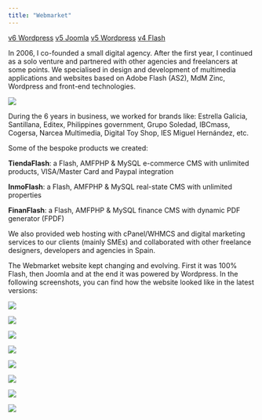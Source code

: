 ```yaml
---
title: "Webmarket"
---
```


<p class="work-links"><a class="btn icon icon-external" href="http://webmarket-v6.herokuapp.com" target="_blank">v6 Wordpress</a> <a class="btn icon icon-external" href="http://webmarket-joomla.herokuapp.com" target="_blank">v5 Joomla</a> <a class="btn icon icon-external" href="http://webmarket-wp.herokuapp.com" target="_blank">v5 Wordpress</a> <a class="btn icon icon-external" href="http://work.joanmira.com/webs/webmarket/v3/" target="_blank">v4 Flash</a></p>

In 2006, I co-founded a small digital agency. After the first year, I continued as a solo venture and partnered with other agencies and freelancers at some points. We specialised in design and development of multimedia applications and websites based on Adobe Flash (AS2), MdM Zinc, Wordpress and front-end technologies.

![](./images/1.jpg)

During the 6 years in business, we worked for brands like: Estrella Galicia, Santillana, Editex, Philippines government, Grupo Soledad, IBCmass, Cogersa, Narcea Multimedia, Digital Toy Shop, IES Miguel Hernández, etc.

Some of the bespoke products we created:

**TiendaFlash**: a Flash, AMFPHP & MySQL e-commerce CMS with unlimited products, VISA/Master Card and Paypal integration

**InmoFlash**: a Flash, AMFPHP & MySQL real-state CMS with unlimited properties

**FinanFlash**: a Flash, AMFPHP & MySQL finance CMS with dynamic PDF generator (FPDF)

We also provided web hosting with cPanel/WHMCS and digital marketing services to our clients (mainly SMEs) and collaborated with other freelance designers, developers and agencies in Spain.

The Webmarket website kept changing and evolving. First it was 100% Flash, then Joomla and at the end it was powered by Wordpress. In the following screenshots, you can find how the website looked like in the latest versions:

![](./images/7.jpg)

![](./images/8.jpg)

![](./images/9.jpg)

![](./images/2.jpg)

![](./images/3.jpg)

![](./images/4.jpg)

![](./images/5.jpg)

![](./images/6.jpg)
